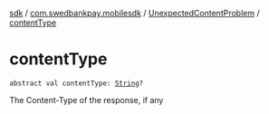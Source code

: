 [sdk](../../index.md) / [com.swedbankpay.mobilesdk](../index.md) / [UnexpectedContentProblem](index.md) / [contentType](./content-type.md)

# contentType

`abstract val contentType: `[`String`](https://kotlinlang.org/api/latest/jvm/stdlib/kotlin/-string/index.html)`?`

The Content-Type of the response, if any

